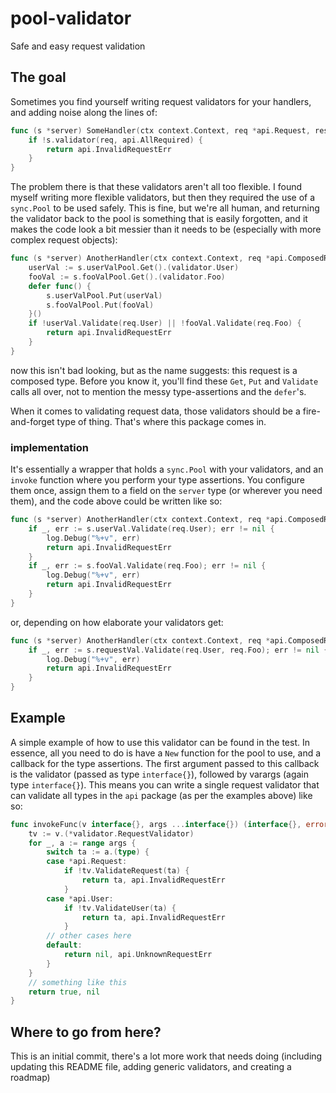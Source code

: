 # pool-validator
Safe and easy request validation

## The goal

Sometimes you find yourself writing request validators for your handlers, and adding noise along the lines of:

```go
func (s *server) SomeHandler(ctx context.Context, req *api.Request, res *api.Response) error {
    if !s.validator(req, api.AllRequired) {
        return api.InvalidRequestErr
    }
}
```

The problem there is that these validators aren't all too flexible. I found myself writing more flexible validators, but then they required the use of a `sync.Pool` to be used safely. This is fine, but we're all human, and returning the validator back to the pool is something that is easily forgotten, and it makes the code look a bit messier than it needs to be (especially with more complex request objects):

```go
func (s *server) AnotherHandler(ctx context.Context, req *api.ComposedRequest, res *api.Response) error {
    userVal := s.userValPool.Get().(validator.User)
    fooVal := s.fooValPool.Get().(validator.Foo)
    defer func() {
        s.userValPool.Put(userVal)
        s.fooValPool.Put(fooVal)
    }()
    if !userVal.Validate(req.User) || !fooVal.Validate(req.Foo) {
        return api.InvalidRequestErr
    }
}
```

now this isn't bad looking, but as the name suggests: this request is a composed type. Before you know it, you'll find these `Get`, `Put` and `Validate` calls all over, not to mention the messy type-assertions and the `defer`'s.

When it comes to validating request data, those validators should be a fire-and-forget type of thing. That's where this package comes in.


### implementation

It's essentially a wrapper that holds a `sync.Pool` with your validators, and an `invoke` function where you perform your type assertions. You configure them once, assign them to a field on the `server` type (or wherever you need them), and the code above could be written like so:

```go
func (s *server) AnotherHandler(ctx context.Context, req *api.ComposedRequest, res *api.Response) error {
    if _, err := s.userVal.Validate(req.User); err != nil {
        log.Debug("%+v", err)
        return api.InvalidRequestErr
    }
    if _, err := s.fooVal.Validate(req.Foo); err != nil {
        log.Debug("%+v", err)
        return api.InvalidRequestErr
    }
}
```

or, depending on how elaborate your validators get:

```go
func (s *server) AnotherHandler(ctx context.Context, req *api.ComposedRequest, res *api.Response) error {
    if _, err := s.requestVal.Validate(req.User, req.Foo); err != nil {
        log.Debug("%+v", err)
        return api.InvalidRequestErr
    }
}
```

## Example

A simple example of how to use this validator can be found in the test. In essence, all you need to do is have a `New` function for the pool to use, and a callback for the type assertions. The first argument passed to this callback is the validator (passed as type `interface{}`), followed by varargs (again type `interface{}`).
This means you can write a single request validator that can validate all types in the `api` package (as per the examples above) like so:

```go
func invokeFunc(v interface{}, args ...interface{}) (interface{}, error) {
    tv := v.(*validator.RequestValidator)
    for _, a := range args {
        switch ta := a.(type) {
        case *api.Request:
            if !tv.ValidateRequest(ta) {
                return ta, api.InvalidRequestErr
            }
        case *api.User:
            if !tv.ValidateUser(ta) {
                return ta, api.InvalidRequestErr
            }
        // other cases here
        default:
            return nil, api.UnknownRequestErr
        }
    }
    // something like this
    return true, nil
}
```

## Where to go from here?

This is an initial commit, there's a lot more work that needs doing (including updating this README file, adding generic validators, and creating a roadmap)
